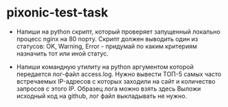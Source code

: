 # pixonic-test-task


* Напиши на python скрипт, который проверяет запущенный локально процесс nginx на 80 порту. Скрипт должен выводить один из статусов: OK, Warning, Error - придумай по каким критериям назначить тот или иной статус.

* Напиши командную утилиту на python аргументом которой передается лог-файл access.log. Нужно вывести ТОП-5 самых часто встречаемых IP-адресов с которых заходили на сайт и количество запросов с этого IP. Образец лога можно взять здесь
Выложи исходный код на github, лог файл выкладывать не нужно.
